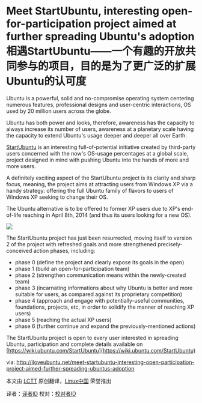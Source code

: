 Meet StartUbuntu, interesting open-for-participation project aimed at further spreading Ubuntu's adoption 
相遇StartUbuntu——一个有趣的开放共同参与的项目，目的是为了更广泛的扩展Ubuntu的认可度
================================================================================
Ubuntu is a powerful, solid and no-compromise operating system centering numerous features, professional designs and user-centric interactions, OS used by 20 million users across the globe.

Ubuntu has both power and looks, therefore, awareness has the capacity to always increase its number of users, awareness at a planetary scale having the capacity to extend Ubuntu's usage deeper and deeper all over Earth.

[StartUbuntu](https://launchpad.net/startubuntu) is an interesting full-of-potential initiative created by third-party users concerned with the now's OS-usage percentages at a global scale, project designed in mind with pushing Ubuntu into the hands of more and more users.

A definitely exciting aspect of the StartUbuntu project is its clarity and sharp focus, meaning, the project aims at attracting users from Windows XP via a handy strategy: offering the full Ubuntu family of flavors to users of Windows XP seeking to change their OS.

The Ubuntu alternative is to be offered to former XP users due to XP's end-of-life reaching in April 8th, 2014 (and thus its users looking for a new OS).

![](http://iloveubuntu.net/pictures_me/startubuntu%20version%202.png)

The StartUbuntu project has just been resurrected, moving itself to version 2 of the project with refreshed goals and more strengthened precisely-conceived action phases, including:

- phase 0 (define the project and clearly expose its goals in the open)
- phase 1 (build an open-for-participation team)
- phase 2 (strengthen communication means within the newly-created team)
- phase 3 (incarnating informations about why Ubuntu is better and more suitable for users, as compared against its proprietary competition)
- phase 4 (approach and engage with potentially-useful communities, foundations, projects, etc, in order to solidify the manner of reaching XP users)
- phase 5 (reaching the actual XP users)
- phase 6 (further continue and expand the previously-mentioned actions)

The StartUbuntu project is open to every user interested in spreading Ubuntu, participation and complete details available on [https://wiki.ubuntu.com/StartUbuntu](https://wiki.ubuntu.com/StartUbuntu)

via: http://iloveubuntu.net/meet-startubuntu-interesting-open-participation-project-aimed-further-spreading-ubuntus-adoption

本文由 [LCTT][] 原创翻译，[Linux中国][] 荣誉推出

译者：[译者ID][] 校对：[校对者ID][]

[LCTT]:https://github.com/LCTT/TranslateProject
[Linux中国]:http://linux.cn/portal.php
[译者ID]:http://linux.cn/space/译者ID
[校对者ID]:http://linux.cn/space/校对者ID

[1]:http://iloveubuntu.net/meet-startubuntu-interesting-open-participation-project-aimed-further-spreading-ubuntus-adoption
[2]:https://launchpad.net/startubuntu
[3]:https://wiki.ubuntu.com/StartUbuntu
